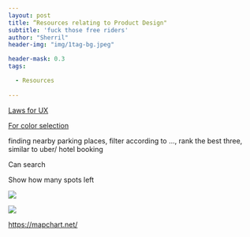 ```yaml
---
layout: post
title: “Resources relating to Product Design"
subtitle: 'fuck those free riders'
author: "Sherril"
header-img: "img/1tag-bg.jpeg"

header-mask: 0.3
tags:

  - Resources
  
---
```



[Laws for UX](https://lawsofux.com/)


[For color selection](https://coolors.co/app)

finding nearby parking places, filter according to ..., rank the best three,  similar to uber/ hotel booking

Can search

Show how many spots left

![](https://media.nngroup.com/media/editor/2017/12/14/screen-shot-2017-12-14-at-55628-pm.png)

![](https://media.nngroup.com/media/editor/2017/12/14/screen-shot-2017-12-14-at-55525-pm.png!)

https://mapchart.net/